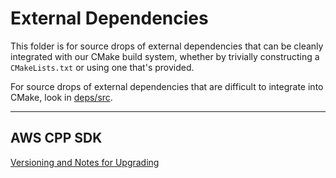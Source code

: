# External Dependencies

This folder is for source drops of external dependencies that can be cleanly
integrated with our CMake build system, whether by trivially constructing a
`CMakeLists.txt` or using one that's provided.

For source drops of external dependencies that are difficult to integrate into
CMake, look in [deps/src](../../deps/src/README.md).

---

## AWS CPP SDK

[Versioning and Notes for Upgrading](./aws-sdk-cpp/README.md)
